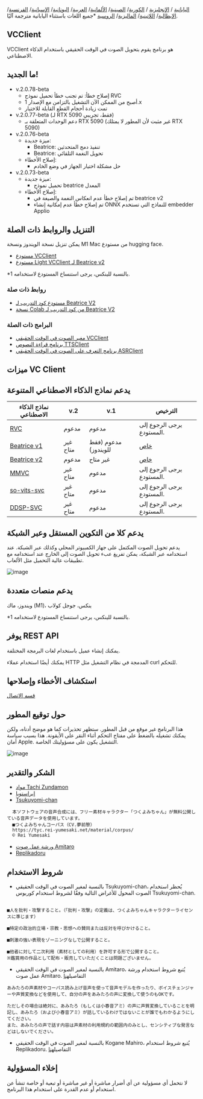 [اليابانية](/README.md) /
[الإنجليزية](/docs_i18n/README_en.md) /
[الكورية](/docs_i18n/README_ko.md)/
[الصينية](/docs_i18n/README_zh.md)/
[الألمانية](/docs_i18n/README_de.md)/
[العربية](/docs_i18n/README_ar.md)/
[اليونانية](/docs_i18n/README_el.md)/
[الإسبانية](/docs_i18n/README_es.md)/
[الفرنسية](/docs_i18n/README_fr.md)/
[الإيطالية](/docs_i18n/README_it.md)/
[اللاتينية](/docs_i18n/README_la.md)/
[الماليزية](/docs_i18n/README_ms.md)/
[الروسية](/docs_i18n/README_ru.md)
*جميع اللغات باستثناء اليابانية مترجمة آليًا.

## VCClient

VCClient هو برنامج يقوم بتحويل الصوت في الوقت الحقيقي باستخدام الذكاء الاصطناعي.

## ما الجديد!

* v.2.0.78-beta
  * إصلاح خطأ: تم تجنب خطأ تحميل نموذج RVC
  * أصبح من الممكن الآن التشغيل بالتزامن مع الإصدار 1.x
  * تمت زيادة أحجام القطع القابلة للاختيار
* v.2.0.77-beta (لـ RTX 5090 فقط، تجريبي)
  * دعم الوحدات المتعلقة بـ RTX 5090 (غير مثبت لأن المطور لا يمتلك RTX 5090)
* v.2.0.76-beta
  * ميزة جديدة:
    * Beatrice: تنفيذ دمج المتحدثين
    * Beatrice: تحويل النغمة التلقائي
  * إصلاح الأخطاء:
    * حل مشكلة اختيار الجهاز في وضع الخادم
* v.2.0.73-beta
  * ميزة جديدة:
    * تحميل نموذج beatrice المعدل
  * إصلاح الأخطاء:
    * تم إصلاح خطأ عدم انعكاس النغمة والصيغة في beatrice v2
    * تم إصلاح خطأ عدم إمكانية إنشاء ONNX للنماذج التي تستخدم embedder Applio

## التنزيل والروابط ذات الصلة

يمكن تنزيل نسخة الويندوز ونسخة M1 Mac من مستودع hugging face.

* [مستودع VCClient](https://huggingface.co/wok000/vcclient000/tree/main)
* [مستودع Light VCClient لـ Beatrice v2](https://huggingface.co/wok000/light_vcclient_beatrice/tree/main)

*1 بالنسبة للينكس، يرجى استنساخ المستودع لاستخدامه.

### روابط ذات صلة

* [مستودع كود التدريب لـ Beatrice V2](https://huggingface.co/fierce-cats/beatrice-trainer)
* [نسخة Colab من كود التدريب لـ Beatrice V2](https://github.com/w-okada/beatrice-trainer-colab)

### البرامج ذات الصلة

* [مغير الصوت في الوقت الحقيقي VCClient](https://github.com/w-okada/voice-changer)
* [برنامج قراءة النصوص TTSClient](https://github.com/w-okada/ttsclient)
* [برنامج التعرف على الصوت في الوقت الحقيقي ASRClient](https://github.com/w-okada/asrclient)

## ميزات VC Client

## يدعم نماذج الذكاء الاصطناعي المتنوعة

| نماذج الذكاء الاصطناعي                                                                                                     | v.2       | v.1                  | الترخيص                                                                                 |
| ------------------------------------------------------------------------------------------------------------ | --------- | -------------------- | ------------------------------------------------------------------------------------------ |
| [RVC ](https://github.com/RVC-Project/Retrieval-based-Voice-Conversion-WebUI/blob/main/docs/jp/README.ja.md) | مدعوم | مدعوم            | يرجى الرجوع إلى المستودع.                                                             |
| [Beatrice v1](https://prj-beatrice.com/)                                                                     | غير متاح       | مدعوم (فقط للويندوز) | [خاص](https://github.com/w-okada/voice-changer/tree/master/server/voice_changer/Beatrice) |
| [Beatrice v2](https://prj-beatrice.com/)                                                                     | مدعوم | غير متاح                  | [خاص](https://huggingface.co/wok000/vcclient_model/blob/main/beatrice_v2_beta/readme.md)  |
| [MMVC](https://github.com/isletennos/MMVC_Trainer)                                                           | غير متاح       | مدعوم            | يرجى الرجوع إلى المستودع.                                                             |
| [so-vits-svc](https://github.com/svc-develop-team/so-vits-svc)                                               | غير متاح       | مدعوم            | يرجى الرجوع إلى المستودع.                                                             |
| [DDSP-SVC](https://github.com/yxlllc/DDSP-SVC)                                                               | غير متاح       | مدعوم            | يرجى الرجوع إلى المستودع.                                                             |

## يدعم كلا من التكوين المستقل وعبر الشبكة

يدعم تحويل الصوت المكتمل على جهاز الكمبيوتر المحلي وكذلك عبر الشبكة.
عند استخدامه عبر الشبكة، يمكن تفريغ عبء تحويل الصوت إلى الخارج عند استخدامه مع تطبيقات عالية التحميل مثل الألعاب.

![image](https://user-images.githubusercontent.com/48346627/206640768-53f6052d-0a96-403b-a06c-6714a0b7471d.png)

## يدعم منصات متعددة

ويندوز، ماك (M1)، ينكس، جوجل كولاب

*1 بالنسبة للينكس، يرجى استنساخ المستودع لاستخدامه.

## يوفر REST API

يمكنك إنشاء عميل باستخدام لغات البرمجة المختلفة.

يمكنك أيضًا استخدام عملاء HTTP المدمجة في نظام التشغيل مثل curl للتحكم.

## استكشاف الأخطاء وإصلاحها

[قسم الاتصال](tutorials/trouble_shoot_communication_ja.md)

## حول توقيع المطور

هذا البرنامج غير موقع من قبل المطور. ستظهر تحذيرات كما هو موضح أدناه، ولكن يمكنك تشغيله بالضغط على مفتاح التحكم أثناء النقر على الأيقونة. هذا بسبب سياسة أمان Apple. التشغيل يكون على مسؤوليتك الخاصة.

![image](https://user-images.githubusercontent.com/48346627/212567711-c4a8d599-e24c-4fa3-8145-a5df7211f023.png)

## الشكر والتقدير

* [مواد Tachi Zundamon](https://seiga.nicovideo.jp/seiga/im10792934)
* [إيراستويا](https://www.irasutoya.com/)
* [Tsukuyomi-chan](https://tyc.rei-yumesaki.net/)

```
  本ソフトウェアの音声合成には、フリー素材キャラクター「つくよみちゃん」が無料公開している音声データを使用しています。
  ■つくよみちゃんコーパス（CV.夢前黎）
  https://tyc.rei-yumesaki.net/material/corpus/
  © Rei Yumesaki
```

* [ورشة عمل صوت Amitaro](https://amitaro.net/)
* [Replikadoru](https://kikyohiroto1227.wixsite.com/kikoto-utau)

## شروط الاستخدام

* بالنسبة لمغير الصوت في الوقت الحقيقي Tsukuyomi-chan، يُحظر استخدام الصوت المحول للأغراض التالية وفقًا لشروط استخدام كوربوس Tsukuyomi-chan.

```

■人を批判・攻撃すること。（「批判・攻撃」の定義は、つくよみちゃんキャラクターライセンスに準じます）

■特定の政治的立場・宗教・思想への賛同または反対を呼びかけること。

■刺激の強い表現をゾーニングなしで公開すること。

■他者に対して二次利用（素材としての利用）を許可する形で公開すること。
※鑑賞用の作品として配布・販売していただくことは問題ございません。
```

* بالنسبة لمغير الصوت في الوقت الحقيقي Amitaro، يُتبع شروط استخدام ورشة عمل صوت Amitaro. التفاصيل[هنا](https://amitaro.net/voice/faq/#index_id6)

```
あみたろの声素材やコーパス読み上げ音声を使って音声モデルを作ったり、ボイスチェンジャーや声質変換などを使用して、自分の声をあみたろの声に変換して使うのもOKです。

ただしその場合は絶対に、あみたろ（もしくは小春音アミ）の声に声質変換していることを明記し、あみたろ（および小春音アミ）が話しているわけではないことが誰でもわかるようにしてください。
また、あみたろの声で話す内容は声素材の利用規約の範囲内のみとし、センシティブな発言などはしないでください。
```

* بالنسبة لمغير الصوت في الوقت الحقيقي Kogane Mahiro، يُتبع شروط استخدام Replikadoru. التفاصيل[هنا](https://kikyohiroto1227.wixsite.com/kikoto-utau/ter%EF%BD%8Ds-of-service)

## إخلاء المسؤولية

لا نتحمل أي مسؤولية عن أي أضرار مباشرة أو غير مباشرة أو تبعية أو خاصة تنشأ عن استخدام أو عدم القدرة على استخدام هذا البرنامج.
